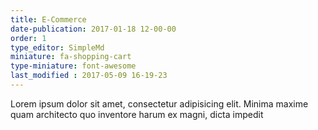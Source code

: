 ```yaml
---
title: E-Commerce
date-publication: 2017-01-18 12-00-00
order: 1
type_editor: SimpleMd
miniature: fa-shopping-cart
type-miniature: font-awesome
last_modified : 2017-05-09 16-19-23
---
```

Lorem ipsum dolor sit amet, consectetur adipisicing elit. Minima maxime quam architecto quo inventore harum ex magni, dicta impedit